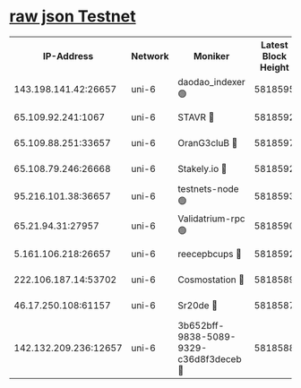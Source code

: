[raw json Testnet](https://rpc-check.junot.stavr.tech/junot/rpc-junot-result.json)
=


<table><tr><th>IP-Address</th><th>Network</th><th>Moniker</th><th>Latest Block Height</th><th>Earliest Block Height</th><th>Catching Up</th><th>Voting Power</th><th>Scan Time</th></tr><tr><td>143.198.141.42:26657</td><td>uni-6</td><td>daodao_indexer 🟢</td><td>5818595</td><td>1</td><td>False</td><td>0</td><td>2023-12-06T02:53:29.983990419UTC</td></tr><tr><td>65.109.92.241:1067</td><td>uni-6</td><td>STAVR 🔴</td><td>5818592</td><td>1138541</td><td>False</td><td>6042</td><td>2023-12-06T02:53:19.542460715UTC</td></tr><tr><td>65.109.88.251:33657</td><td>uni-6</td><td>OranG3cluB 🔴</td><td>5818597</td><td>1138541</td><td>False</td><td>11</td><td>2023-12-06T02:53:34.400748910UTC</td></tr><tr><td>65.108.79.246:26668</td><td>uni-6</td><td>Stakely.io 🔴</td><td>5818592</td><td>1570872</td><td>False</td><td>1192034</td><td>2023-12-06T02:53:20.555780193UTC</td></tr><tr><td>95.216.101.38:36657</td><td>uni-6</td><td>testnets-node 🟢</td><td>5818593</td><td>1615130</td><td>False</td><td>0</td><td>2023-12-06T02:53:22.926005950UTC</td></tr><tr><td>65.21.94.31:27957</td><td>uni-6</td><td>Validatrium-rpc 🟢</td><td>5818590</td><td>2943363</td><td>False</td><td>0</td><td>2023-12-06T02:53:15.144759793UTC</td></tr><tr><td>5.161.106.218:26657</td><td>uni-6</td><td>reecepbcups 🔴</td><td>5818592</td><td>4468422</td><td>False</td><td>105015</td><td>2023-12-06T02:53:20.203459264UTC</td></tr><tr><td>222.106.187.14:53702</td><td>uni-6</td><td>Cosmostation 🔴</td><td>5818589</td><td>5344501</td><td>False</td><td>110003</td><td>2023-12-06T02:53:12.774096304UTC</td></tr><tr><td>46.17.250.108:61157</td><td>uni-6</td><td>Sr20de 🔴</td><td>5818587</td><td>5727371</td><td>False</td><td>28</td><td>2023-12-06T02:53:07.163662837UTC</td></tr><tr><td>142.132.209.236:12657</td><td>uni-6</td><td>3b652bff-9838-5089-9329-c36d8f3deceb 🔴</td><td>5818588</td><td>5801280</td><td>False</td><td>157563</td><td>2023-12-06T02:53:11.545099775UTC</td></tr></table>
